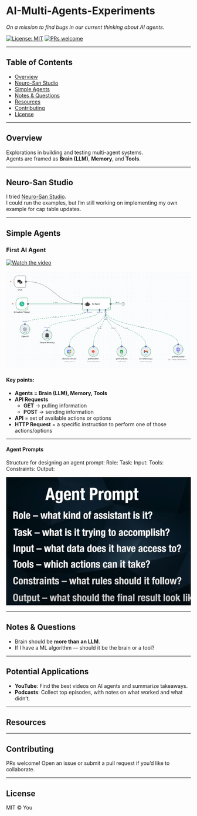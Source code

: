 # AI-Multi-Agents-Experiments
_On a mission to find bugs in our current thinking about AI agents._

[![License: MIT](https://img.shields.io/badge/License-MIT-green.svg)](#license)
[![PRs welcome](https://img.shields.io/badge/PRs-welcome-brightgreen.svg)](#contributing)

---

## Table of Contents
- [Overview](#overview)
- [Neuro-San Studio](#neuro-san-studio)
- [Simple Agents](#simple-agents)
- [Notes & Questions](#notes--questions)
- [Resources](#resources)
- [Contributing](#contributing)
- [License](#license)

---

## Overview
Explorations in building and testing multi-agent systems.  
Agents are framed as **Brain (LLM)**, **Memory**, and **Tools**.  

---

## Neuro-San Studio
I tried [Neuro-San Studio](https://github.com/cognizant-ai-lab/neuro-san-studio?tab=readme-ov-file).  
I could run the examples, but I’m still working on implementing my own example for cap table updates.  

---

## Simple Agents

### First AI Agent
[![Watch the video](https://img.youtube.com/vi/EH5jx5qPabU/hqdefault.jpg)](https://www.youtube.com/watch?v=EH5jx5qPabU)


[![Demo Video](assets/Simple-first-AIAssistant-Hike.png)](https://www.youtube.com/watch?v=EH5jx5qPabU)



#### Key points:  
- **Agents = Brain (LLM), Memory, Tools**  
- **API Requests**  
  - **GET** → pulling information  
  - **POST** → sending information  
- **API** = set of available actions or options  
- **HTTP Request** = a specific instruction to perform one of those actions/options  

---

#### Agent Prompts
Structure for designing an agent prompt:
Role:
Task:
Input:
Tools:
Constraints:
Output:


<img src="assets/AgentPrompt.png" alt="Agent prompt template" width="640">

---

## Notes & Questions
- Brain should be **more than an LLM**.  
- If I have a ML algorithm — should it be the brain or a tool?  

---

## Potential Applications
- **YouTube**: Find the best videos on AI agents and summarize takeaways.  
- **Podcasts**: Collect top episodes, with notes on what worked and what didn’t.  

---

## Resources

---

## Contributing
PRs welcome! Open an issue or submit a pull request if you’d like to collaborate.  

---

## License
MIT © You
